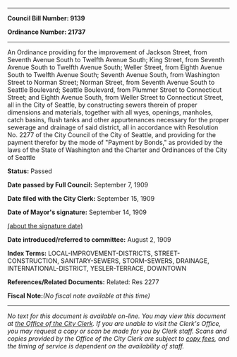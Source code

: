

********

**Council Bill Number: 9139**
   
**Ordinance Number: 21737**
********

 An Ordinance providing for the improvement of Jackson Street, from Seventh Avenue South to Twelfth Avenue South; King Street, from Seventh Avenue South to Twelfth Avenue South; Weller Street, from Eighth Avenue South to Twelfth Avenue South; Seventh Avenue South, from Washington Street to Norman Street; Norman Street, from Seventh Avenue South to Seattle Boulevard; Seattle Boulevard, from Plummer Street to Connecticut Street; and Eighth Avenue South, from Weller Street to Connecticut Street, all in the City of Seattle, by constructing sewers therein of proper dimensions and materials, together with all wyes, openings, manholes, catch basins, flush tanks and other appurtenances necessary for the proper sewerage and drainage of said district, all in accordance with Resolution No. 2277 of the City Council of the City of Seattle, and providing for the payment therefor by the mode of "Payment by Bonds," as provided by the laws of the State of Washington and the Charter and Ordinances of the City of Seattle

**Status:** Passed
   
**Date passed by Full Council:** September 7, 1909
   
**Date filed with the City Clerk:** September 15, 1909
   
**Date of Mayor's signature:** September 14, 1909
   
[(about the signature date)](/~public/approvaldate.htm)
   
   
   
**Date introduced/referred to committee:** August 2, 1909
   
   
**Index Terms:** LOCAL-IMPROVEMENT-DISTRICTS, STREET-CONSTRUCTION, SANITARY-SEWERS, STORM-SEWERS, DRAINAGE, INTERNATIONAL-DISTRICT, YESLER-TERRACE, DOWNTOWN

**References/Related Documents:** Related: Res 2277

**Fiscal Note:**_(No fiscal note available at this time)_
********

_No text for this document is available on-line. You may view this document at [the Office of the City Clerk](http://www.seattle.gov/leg/clerk/contactUs.htm). If you are unable to visit the Clerk's Office, you may request a copy or scan be made for you by Clerk staff. Scans and copies provided by the Office of the City Clerk are subject to [copy fees](http://clerk.seattle.gov/~public/clerkfees.htm), and the timing of service is dependent on the availability of staff._

